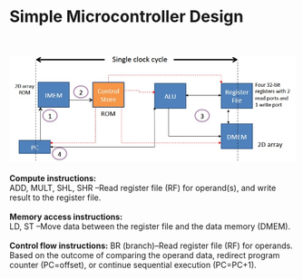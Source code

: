# Simple Microcontroller Design
\
\
<img src='design_SC.jpg' width = 1000>
\
\
**Compute instructions:** 
\
ADD, MULT, SHL, SHR –Read register file (RF) for operand(s), and write result to the register file.
\
\
**Memory access instructions:** 
\
LD, ST –Move data between the register file and the data memory (DMEM).
\
\
**Control flow instructions:** 
BR (branch)–Read register file (RF) for operands. Based on the outcome of comparing the operand data, redirect program counter (PC=offset), or continue sequential execution (PC=PC+1).
